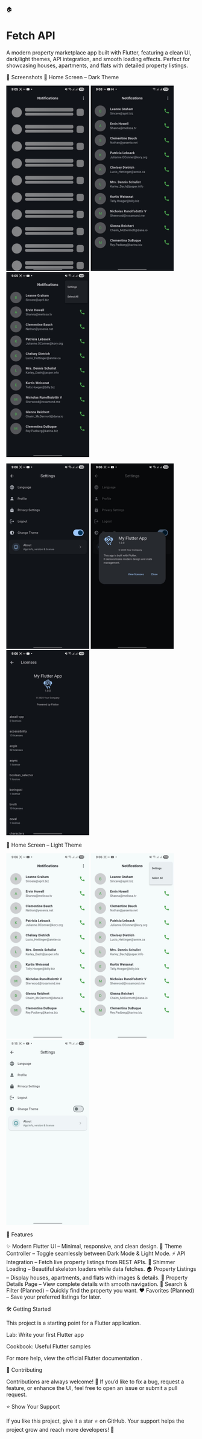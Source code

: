 🏠 <h1> Fetch API </h1>

A modern property marketplace app built with Flutter, featuring a clean UI, dark/light themes, API integration, and smooth loading effects. Perfect for showcasing houses, apartments, and flats with detailed property listings.

📱 Screenshots
🏡 Home Screen – Dark Theme
<p float="left"> <img src="screenshots/1.jpeg" alt="Home Screen 1" width="220"/> <img src="screenshots/2.jpeg" alt="Home Screen 2" width="220"/> <img src="screenshots/3.jpeg" alt="Home Screen 3" width="220"/> </p> <p float="left"> <img src="screenshots/4.jpeg" alt="Details Screen 1" width="220"/> <img src="screenshots/5.jpeg" alt="Details Screen 1" width="220"/> <img src="screenshots/6.jpeg" alt="Details Screen 2" width="220"/> </p>
🏡 Home Screen – Light Theme
<p float="left"> <img src="screenshots/7.jpeg" alt="Home Screen 1" width="220"/> <img src="screenshots/8.jpeg" alt="Home Screen 2" width="220"/> <img src="screenshots/10.jpeg" alt="Home Screen 3" width="220"/> </p>
🚀 Features

✨ Modern Flutter UI – Minimal, responsive, and clean design.
🌙 Theme Controller – Toggle seamlessly between Dark Mode & Light Mode.
⚡ API Integration – Fetch live property listings from REST APIs.
💫 Shimmer Loading – Beautiful skeleton loaders while data fetches.
🏠 Property Listings – Display houses, apartments, and flats with images & details.
📖 Property Details Page – View complete details with smooth navigation.
🔎 Search & Filter (Planned) – Quickly find the property you want.
❤️ Favorites (Planned) – Save your preferred listings for later.

🛠️ Getting Started

This project is a starting point for a Flutter application.

Lab: Write your first Flutter app

Cookbook: Useful Flutter samples

For more help, view the official Flutter documentation
.

🤝 Contributing

Contributions are always welcome! 🎉
If you’d like to fix a bug, request a feature, or enhance the UI, feel free to open an issue or submit a pull request.

⭐ Show Your Support

If you like this project, give it a star ⭐ on GitHub.
Your support helps the project grow and reach more developers! 🚀
